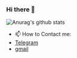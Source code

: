 ### Hi there 👋

![Anurag's github stats](https://github-readme-stats.vercel.app/api?username=sedhossein&show_icons=true&theme=calm)

- 📫 How to Contact me: 
- [Telegram](https://t.me/sedhossein_dev)
- [gmail](mailto:seyedhosein77@gmail.com)
